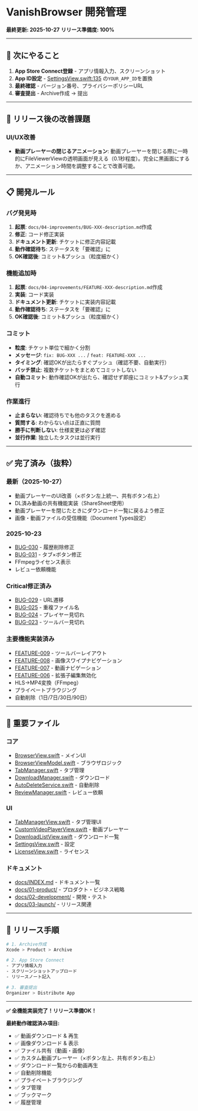 # VanishBrowser 開発管理

**最終更新: 2025-10-27**
**リリース準備度: 100%**

---

## 🚀 次にやること

1. **App Store Connect登録** - アプリ情報入力、スクリーンショット
2. **App ID設定** - [SettingsView.swift:135](VanishBrowser/VanishBrowser/Views/SettingsView.swift#L135) の`YOUR_APP_ID`を置換
3. **最終確認** - バージョン番号、プライバシーポリシーURL
4. **審査提出** - Archive作成 → 提出

---

## 📝 リリース後の改善課題

### UI/UX改善
- **動画プレーヤーの閉じるアニメーション**: 動画プレーヤーを閉じる際に一時的にFileViewerViewの透明画面が見える（0.1秒程度）。完全に黒画面にするか、アニメーション時間を調整することで改善可能。

---

## 📋 開発ルール

### バグ発見時
1. **起票**: `docs/04-improvements/BUG-XXX-description.md`作成
2. **修正**: コード修正実装
3. **ドキュメント更新**: チケットに修正内容記載
4. **動作確認待ち**: ステータスを「要確認」に
5. **OK確認後**: コミット&プッシュ（粒度細かく）

### 機能追加時
1. **起票**: `docs/04-improvements/FEATURE-XXX-description.md`作成
2. **実装**: コード実装
3. **ドキュメント更新**: チケットに実装内容記載
4. **動作確認待ち**: ステータスを「要確認」に
5. **OK確認後**: コミット&プッシュ（粒度細かく）

### コミット
- **粒度**: チケット単位で細かく分割
- **メッセージ**: `fix: BUG-XXX ...` / `feat: FEATURE-XXX ...`
- **タイミング**: 確認OKが出たらすぐプッシュ（確認不要、自動実行）
- **バッチ禁止**: 複数チケットをまとめてコミットしない
- **自動コミット**: 動作確認OKが出たら、確認せず即座にコミット&プッシュ実行

### 作業進行
- **止まらない**: 確認待ちでも他のタスクを進める
- **質問する**: わからない点は正直に質問
- **勝手に判断しない**: 仕様変更は必ず確認
- **並行作業**: 独立したタスクは並行実行

---

## ✅ 完了済み（抜粋）

### 最新（2025-10-27）
- 動画プレーヤーのUI改善（×ボタン左上統一、共有ボタン右上）
- DL済み動画の共有機能実装（ShareSheet使用）
- 動画プレーヤーを閉じたときにダウンロード一覧に戻るよう修正
- 画像・動画ファイルの受信機能（Document Types設定）

### 2025-10-23
- [BUG-030](docs/02-improvements/BUG-030-history-not-deleted-in-settings.md) - 履歴削除修正
- [BUG-031](docs/02-improvements/BUG-031-tab-close-button-not-working.md) - タブ×ボタン修正
- FFmpegライセンス表示
- レビュー依頼機能

### Critical修正済み
- [BUG-029](docs/02-improvements/BUG-029-url-navigation-not-working.md) - URL遷移
- [BUG-025](docs/02-improvements/BUG-025-duplicate-filename-overwrite.md) - 重複ファイル名
- [BUG-024](docs/02-improvements/BUG-024-custom-player-cutoff-iphone16.md) - プレイヤー見切れ
- [BUG-023](docs/02-improvements/BUG-023-toolbar-cutoff-iphone16.md) - ツールバー見切れ

### 主要機能実装済み
- [FEATURE-009](docs/02-improvements/FEATURE-009-toolbar-layout-redesign.md) - ツールバーレイアウト
- [FEATURE-008](docs/02-improvements/FEATURE-008-image-swipe-navigation.md) - 画像スワイプナビゲーション
- [FEATURE-007](docs/02-improvements/FEATURE-007-video-navigation-controls.md) - 動画ナビゲーション
- [FEATURE-006](docs/02-improvements/FEATURE-006-disable-extension-edit.md) - 拡張子編集無効化
- HLS→MP4変換（FFmpeg）
- プライベートブラウジング
- 自動削除（1日/7日/30日/90日）

---

## 🔧 重要ファイル

### コア
- [BrowserView.swift](VanishBrowser/VanishBrowser/Views/BrowserView.swift) - メインUI
- [BrowserViewModel.swift](VanishBrowser/VanishBrowser/ViewModels/BrowserViewModel.swift) - ブラウザロジック
- [TabManager.swift](VanishBrowser/VanishBrowser/ViewModels/TabManager.swift) - タブ管理
- [DownloadManager.swift](VanishBrowser/VanishBrowser/Services/DownloadManager.swift) - ダウンロード
- [AutoDeleteService.swift](VanishBrowser/VanishBrowser/Services/AutoDeleteService.swift) - 自動削除
- [ReviewManager.swift](VanishBrowser/VanishBrowser/Services/ReviewManager.swift) - レビュー依頼

### UI
- [TabManagerView.swift](VanishBrowser/VanishBrowser/Views/TabManagerView.swift) - タブ管理UI
- [CustomVideoPlayerView.swift](VanishBrowser/VanishBrowser/Views/CustomVideoPlayerView.swift) - 動画プレーヤー
- [DownloadListView.swift](VanishBrowser/VanishBrowser/Views/DownloadListView.swift) - ダウンロード一覧
- [SettingsView.swift](VanishBrowser/VanishBrowser/Views/SettingsView.swift) - 設定
- [LicenseView.swift](VanishBrowser/VanishBrowser/Views/LicenseView.swift) - ライセンス

### ドキュメント
- [docs/INDEX.md](docs/INDEX.md) - ドキュメント一覧
- [docs/01-product/](docs/01-product/) - プロダクト・ビジネス戦略
- [docs/02-development/](docs/02-development/) - 開発・テスト
- [docs/03-launch/](docs/03-launch/) - リリース関連

---

## 🚀 リリース手順

```bash
# 1. Archive作成
Xcode > Product > Archive

# 2. App Store Connect
- アプリ情報入力
- スクリーンショットアップロード
- リリースノート記入

# 3. 審査提出
Organizer > Distribute App
```

---

**✅ 全機能実装完了！リリース準備OK！**

**最終動作確認済み項目:**
- ✅ 動画ダウンロード & 再生
- ✅ 画像ダウンロード & 表示
- ✅ ファイル共有（動画・画像）
- ✅ カスタム動画プレーヤー（×ボタン左上、共有ボタン右上）
- ✅ ダウンロード一覧からの動画再生
- ✅ 自動削除機能
- ✅ プライベートブラウジング
- ✅ タブ管理
- ✅ ブックマーク
- ✅ 履歴管理
